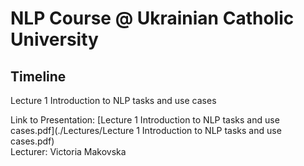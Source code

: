 # NLP Course @ Ukrainian Catholic University



## Timeline

Lecture 1 Introduction to NLP tasks and use cases

Link to Presentation: [Lecture 1 Introduction to NLP tasks and use cases.pdf](./Lectures/Lecture 1 Introduction to NLP tasks and use cases.pdf)  
Lecturer: Victoria Makovska


